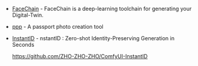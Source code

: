 - [FaceChain](https://github.com/modelscope/facechain) - FaceChain is a deep-learning toolchain for generating your Digital-Twin.
- [ppp](https://github.com/dpar39/ppp) - A passport photo creation tool
- [InstantID](https://github.com/InstantID/InstantID) - nstantID : Zero-shot Identity-Preserving Generation in Seconds 

  https://github.com/ZHO-ZHO-ZHO/ComfyUI-InstantID